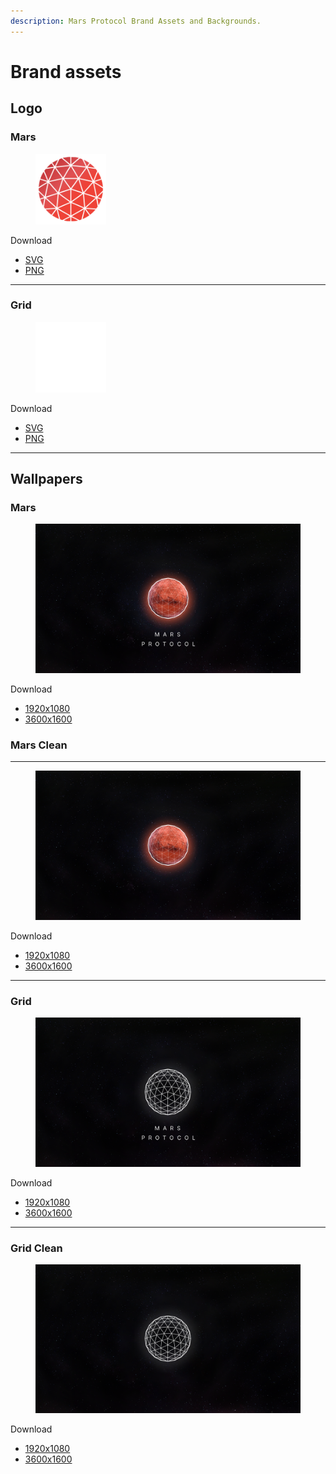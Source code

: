 ```yaml
---
description: Mars Protocol Brand Assets and Backgrounds.
---
```


# Brand assets

## Logo

### Mars

<div align="left"><figure><img src=".gitbook/assets/mars.svg" alt="" width="113"><figcaption></figcaption></figure></div>

Download

* [SVG](https://raw.githubusercontent.com/mars-protocol/mars-gitbook/refs/heads/main/.gitbook/assets/mars.svg)
* [PNG](https://raw.githubusercontent.com/mars-protocol/mars-gitbook/refs/heads/main/.gitbook/assets/mars.png)

***

### Grid

<div align="left"><figure><img src=".gitbook/assets/mars-grid.svg" alt="" width="113"><figcaption></figcaption></figure></div>

Download

* [SVG](https://raw.githubusercontent.com/mars-protocol/mars-gitbook/refs/heads/main/.gitbook/assets/mars-grid.svg)
* [PNG](https://files.gitbook.com/v0/b/gitbook-x-prod.appspot.com/o/spaces%2FQ1QJGh6xDAza1TZJ10LB%2Fuploads%2FZMVlFcmx4BWpxFg3OCD6%2Fmars-grid.png?alt=media\&token=e2283d2b-eca2-4151-b6ae-19e2b3f88651)

***

## Wallpapers

### Mars

<figure><img src=".gitbook/assets/mars-protocol-1920x1080.png" alt=""><figcaption></figcaption></figure>

Download&#x20;

* [1920x1080](https://raw.githubusercontent.com/mars-protocol/mars-gitbook/refs/heads/main/.gitbook/assets/mars-protocol-1920x1080.png)
* [3600x1600](https://raw.githubusercontent.com/mars-protocol/mars-gitbook/refs/heads/main/.gitbook/assets/mars-protocol-3600x1600.png)

### Mars Clean

***

<figure><img src=".gitbook/assets/mars-protocol-clean-1920x1080.png" alt=""><figcaption></figcaption></figure>

Download&#x20;

* [1920x1080](https://raw.githubusercontent.com/mars-protocol/mars-gitbook/refs/heads/main/.gitbook/assets/mars-protocol-clean-1920x1080.png)
* [3600x1600](https://raw.githubusercontent.com/mars-protocol/mars-gitbook/refs/heads/main/.gitbook/assets/mars-protocol-clean-3600x1600.png)

***

### Grid

<figure><img src=".gitbook/assets/mars-protocol-grid-1920x1080.png" alt=""><figcaption></figcaption></figure>

Download&#x20;

* [1920x1080](https://raw.githubusercontent.com/mars-protocol/mars-gitbook/refs/heads/main/.gitbook/assets/mars-protocol-grid-1920x1080.png)
* [3600x1600](https://raw.githubusercontent.com/mars-protocol/mars-gitbook/refs/heads/main/.gitbook/assets/mars-protocol-grid-3600x1600.png)

***

### Grid Clean

<figure><img src=".gitbook/assets/mars-protocol-grid-clean-1920x1080.png" alt=""><figcaption></figcaption></figure>

Download&#x20;

* [1920x1080](https://raw.githubusercontent.com/mars-protocol/mars-gitbook/refs/heads/main/.gitbook/assets/mars-protocol-grid-clean-1920x1080.png)
* [3600x1600](https://raw.githubusercontent.com/mars-protocol/mars-gitbook/refs/heads/main/.gitbook/assets/mars-protocol-grid-clean-3600x1600.png)


